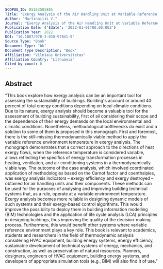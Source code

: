 ```yaml
---
SCOPUS_ID: 85163505805
Title: "Exergy Analysis of the Air Handling Unit at Variable Reference Temperature: Methodology and Results"
Author: "Martinaitis V."
Journal: "Exergy Analysis of the Air Handling Unit at Variable Reference Temperature: Methodology and Results"
Publication Date: {'$date': '2022-01-01T00:00:00Z'}
Publication Year: 2022
DOI: "10.1007/978-3-030-97841-9"
Source Type: "Book"
Document Type: "bk"
Document Type Description: "Book"
Affiliation: "Vilniaus Universitetas"
Affiliation Country: "Lithuania"
Cited by count: 0
---
```


## Abstract
"This book explore how exergy analysis can be an important tool for assessing the sustainability of buildings. Building's account or around 40 percent of total energy conditions depending on local climatic conditions. Due to its nature, exergy analysis should become a valuable tool for the assessment of building sustainability, first of all considering their scope and the dependence of their energy demands on the local environmental and climatic conditions. Nonetheless, methodological bottlenecks do exist and a solution to some of them is proposed in this monograph. First and foremost, there is the still-missing thermodynamically viable method to apply the variable reference environment temperature in exergy analysis. The monograph demonstrates that a correct approach to the directions of heat exergy flows, when the reference temperature is considered variable, allows reflecting the specifics of energy transformation processes in heating, ventilation, and air conditioning systems in a thermodynamically viable way. The outcome of the case analysis, which involved coordinated application of methodologies based on the Carnot factor and coenthalpies, was exergy analysis indicators – exergy efficiency and exergy destroyed – obtained for air handling units and their components. These methods can be used for the purposes of analysing and improving building technical systems that, as a rule, operate at a variable environment temperature. Exergy analysis becomes more reliable in designing dynamic models of such systems and their exergy-based control algorithms. This would improve the possibility to deploy them in building information modelling (BIM) technologies and the application of life cycle analysis (LCA) principles in designing buildings, thus improving the quality of the decision-making process. Furthermore, this would benefit other systems where variable reference environment plays a key role. This book is relevant to academics, students and researchers in the field of thermodynamic analysis considering HVAC equipment, building energy systems, energy efficiency, sustainable development of technical systems of energy, mechanics, and construction, as well as preservation of natural resources. Planners, designers, engineers of HVAC equipment, building energy systems, and developers of appropriate simulation tools (e.g., BIM) will also find it of use."
